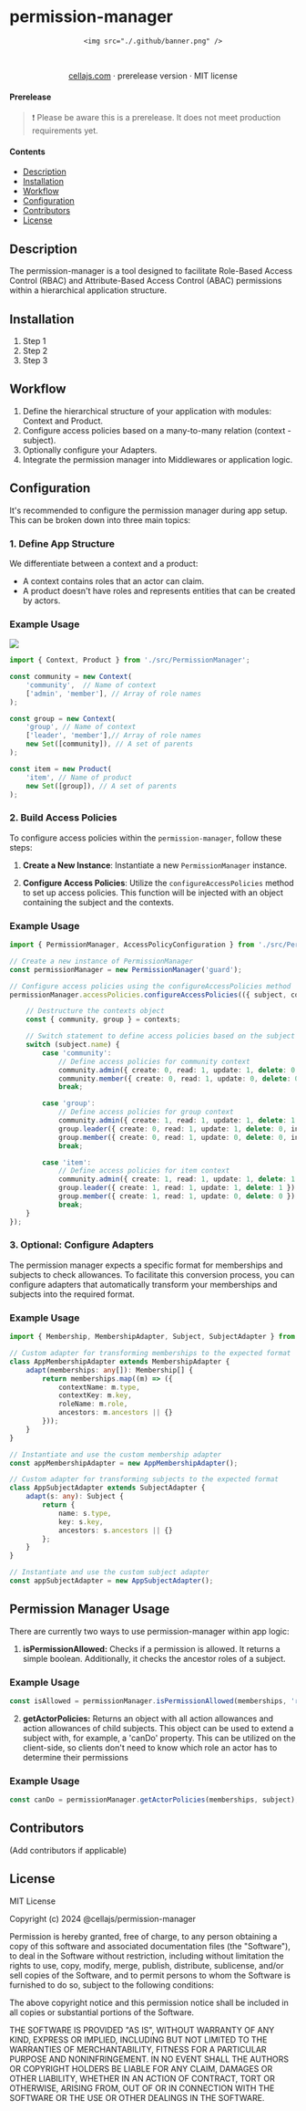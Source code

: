 # permission-manager

<div align="center">
    
    <img src="./.github/banner.png" />
    
<br />

[cellajs.com](https://cellajs.com) &centerdot; prerelease version &centerdot; MIT license

</div>

#### Prerelease

> ❗ Please be aware this is a prerelease. It does not meet production requirements yet.

#### Contents
- [Description](#Description)
- [Installation](#Installation)
- [Workflow](#Workflow)
- [Configuration](#Configuration)
- [Contributors](#Contributors)
- [License](#License)

## Description

The permission-manager is a tool designed to facilitate Role-Based Access Control (RBAC) and Attribute-Based Access Control (ABAC) permissions within a hierarchical application structure.

## Installation
1. Step 1
2. Step 2
3. Step 3

## Workflow

1. Define the hierarchical structure of your application with modules: Context and Product.
2. Configure access policies based on a many-to-many relation (context - subject).
3. Optionally configure your Adapters.
4. Integrate the permission manager into Middlewares or application logic.

## Configuration

It's recommended to configure the permission manager during app setup. This can be broken down into three main topics:

### 1. Define App Structure

We differentiate between a context and a product:

- A context contains roles that an actor can claim.
- A product doesn't have roles and represents entities that can be created by actors.

### Example Usage
<img src="./.github/structure.png" />

```typescript
import { Context, Product } from './src/PermissionManager';

const community = new Context(
    'community',  // Name of context
    ['admin', 'member'], // Array of role names
);

const group = new Context(
    'group', // Name of context
    ['leader', 'member'],// Array of role names
    new Set([community]), // A set of parents
);

const item = new Product(
    'item', // Name of product
    new Set([group]), // A set of parents
);
```

### 2. Build Access Policies

To configure access policies within the `permission-manager`, follow these steps:

1. **Create a New Instance**: Instantiate a new `PermissionManager` instance.

2. **Configure Access Policies**: Utilize the `configureAccessPolicies` method to set up access policies. This function will be injected with an object containing the subject and the contexts.

### Example Usage
```typescript
import { PermissionManager, AccessPolicyConfiguration } from './src/PermissionManager';

// Create a new instance of PermissionManager
const permissionManager = new PermissionManager('guard');

// Configure access policies using the configureAccessPolicies method
permissionManager.accessPolicies.configureAccessPolicies(({ subject, contexts }: AccessPolicyConfiguration) => {

    // Destructure the contexts object
    const { community, group } = contexts;

    // Switch statement to define access policies based on the subject
    switch (subject.name) {
        case 'community':
            // Define access policies for community context
            community.admin({ create: 0, read: 1, update: 1, delete: 0, invite: 1 });
            community.member({ create: 0, read: 1, update: 0, delete: 0, invite: 1 });
            break;

        case 'group':
            // Define access policies for group context
            community.admin({ create: 1, read: 1, update: 1, delete: 1, invite: 1 });
            group.leader({ create: 0, read: 1, update: 1, delete: 0, invite: 1 });
            group.member({ create: 0, read: 1, update: 0, delete: 0, invite: 1 });
            break;

        case 'item':
            // Define access policies for item context
            community.admin({ create: 1, read: 1, update: 1, delete: 1 });
            group.leader({ create: 1, read: 1, update: 1, delete: 1 });
            group.member({ create: 1, read: 1, update: 0, delete: 0 });
            break;
    }
});

```


### 3. Optional: Configure Adapters
The permission manager expects a specific format for memberships and subjects to check allowances. 
To facilitate this conversion process, you can configure adapters that automatically transform your memberships and subjects into the required format.

### Example Usage
```typescript
import { Membership, MembershipAdapter, Subject, SubjectAdapter } from './src/PermissionManager';

// Custom adapter for transforming memberships to the expected format
class AppMembershipAdapter extends MembershipAdapter {
    adapt(memberships: any[]): Membership[] {
        return memberships.map((m) => ({
            contextName: m.type,
            contextKey: m.key,
            roleName: m.role,
            ancestors: m.ancestors || {}
        }));
    }
}

// Instantiate and use the custom membership adapter
const appMembershipAdapter = new AppMembershipAdapter();

// Custom adapter for transforming subjects to the expected format
class AppSubjectAdapter extends SubjectAdapter {
    adapt(s: any): Subject {
        return {
            name: s.type,
            key: s.key,
            ancestors: s.ancestors || {}
        };
    }
}

// Instantiate and use the custom subject adapter
const appSubjectAdapter = new AppSubjectAdapter();
```

## Permission Manager Usage
There are currently two ways to use permission-manager within app logic:

1. **isPermissionAllowed:** Checks if a permission is allowed. It returns a simple boolean. Additionally, it checks the ancestor roles of a subject.

### Example Usage

```typescript
const isAllowed = permissionManager.isPermissionAllowed(memberships, 'read', subject);
```
2. **getActorPolicies:** Returns an object with all action allowances and action allowances of child subjects. This object can be used to extend a subject with, for example, a 'canDo' property. This can be utilized on the client-side, so clients don't need to know which role an actor has to determine their permissions

### Example Usage
```typescript
const canDo = permissionManager.getActorPolicies(memberships, subject);
```

## Contributors
(Add contributors if applicable)

## License
MIT License

Copyright (c) 2024 @cellajs/permission-manager

Permission is hereby granted, free of charge, to any person obtaining a copy
of this software and associated documentation files (the "Software"), to deal
in the Software without restriction, including without limitation the rights
to use, copy, modify, merge, publish, distribute, sublicense, and/or sell
copies of the Software, and to permit persons to whom the Software is
furnished to do so, subject to the following conditions:

The above copyright notice and this permission notice shall be included in all
copies or substantial portions of the Software.

THE SOFTWARE IS PROVIDED "AS IS", WITHOUT WARRANTY OF ANY KIND, EXPRESS OR
IMPLIED, INCLUDING BUT NOT LIMITED TO THE WARRANTIES OF MERCHANTABILITY,
FITNESS FOR A PARTICULAR PURPOSE AND NONINFRINGEMENT. IN NO EVENT SHALL THE
AUTHORS OR COPYRIGHT HOLDERS BE LIABLE FOR ANY CLAIM, DAMAGES OR OTHER
LIABILITY, WHETHER IN AN ACTION OF CONTRACT, TORT OR OTHERWISE, ARISING FROM,
OUT OF OR IN CONNECTION WITH THE SOFTWARE OR THE USE OR OTHER DEALINGS IN THE
SOFTWARE.

